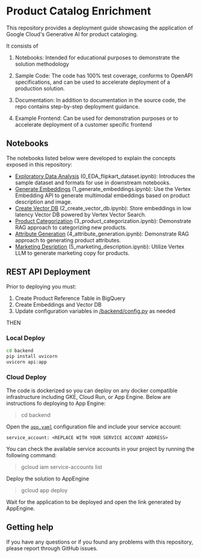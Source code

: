 # Product Catalog Enrichment

This repository provides a deployment guide showcasing the application of Google Cloud's Generative AI for product cataloging.

It consists of 

1. Notebooks: Intended for educational purposes to demonstrate the solution methodology

2. Sample Code: The code has 100% test coverage, conforms to OpenAPI specifications, and can be used to accelerate deployment of a production solution. 

3. Documentation: In addition to documentation in the source code, the repo contains step-by-step deployment guidance.

4. Example Frontend: Can be used for demonstration purposes or to accelerate deployment of a customer specific frontend


## Notebooks

The notebooks listed below were developed to explain the concepts exposed in this repository:  
- [Exploratory Data Analysis](/notebooks/0_EDA_flipkart_dataset.ipynb) (0_EDA_flipkart_dataset.ipynb): Introduces the sample dataset and formats for use in downstream notebooks.
- [Generate Embeddings](/notebooks/1_generate_embeddings.ipynb) (1_generate_embeddings.ipynb): Use the Vertex Embedding API to generate multimodal embeddings based on product description and image.
- [Create Vector DB](/notebooks/2_create_vector_db.ipynb) (2_create_vector_db.ipynb): Store embeddings in low latency Vector DB powered by Vertex Vector Search.
- [Product Categorization](/notebooks/3_product_categorization.ipynb) (3_product_categorization.ipynb): Demonstrate RAG approach to categorizing new products.
- [Attribute Generation](/notebooks/4_attribute_generation.ipynb) (4_attribute_generation.ipynb): Demonstrate RAG approach to generating product attributes.
- [Marketing Desription](/notebooks/5_marketing_description.ipynb) (5_marketing_description.ipynb): Utilize Vertex LLM to generate marketing copy for products.


## REST API Deployment

Prior to deploying you must:
1. Create Product Reference Table in BigQuery 
2. Create Embeddings and Vector DB
3. Update configuration variables in [/backend/config.py](/backend/config.py) as needed

THEN

### Local Deploy
```bash
cd backend
pip install uvicorn
uvicorn api:app
```
### Cloud Deploy

The code is dockerized so you can deploy on any docker compatible infrastructure including GKE, Cloud Run, or App Engine. Below are instructions fo deploying to App Engine:


> cd backend

Open the [`app.yaml`](/backend/app.yaml) configuration file and include your service account:

 ```
 service_account: <REPLACE WITH YOUR SERVICE ACCOUNT ADDRESS>
 ```

You can check the available service accounts in your project by running the following command:  
> gcloud iam service-accounts list

Deploy the solution to AppEngine

> gcloud app deploy

Wait for the application to be deployed and open the link generated by AppEngine.

## Getting help

If you have any questions or if you found any problems with this repository, please report through GitHub issues.
